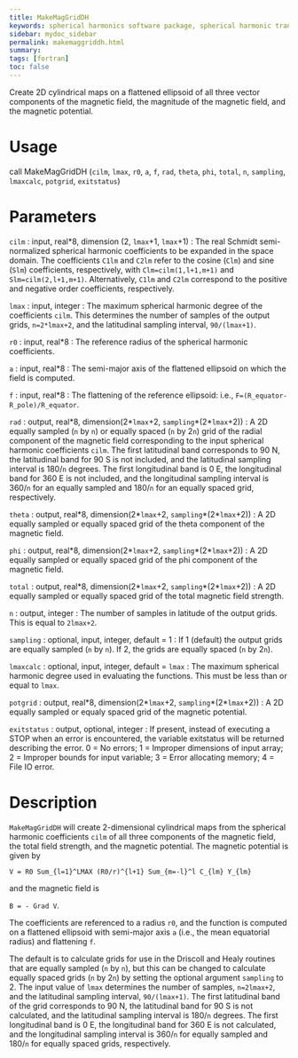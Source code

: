 ```yaml
---
title: MakeMagGridDH
keywords: spherical harmonics software package, spherical harmonic transform, legendre functions, multitaper spectral analysis, fortran, Python, gravity, magnetic field
sidebar: mydoc_sidebar
permalink: makemaggriddh.html
summary:
tags: [fortran]
toc: false
---
```


Create 2D cylindrical maps on a flattened ellipsoid of all three vector components of the magnetic field, the magnitude of the magnetic field, and the magnetic potential.

# Usage

call MakeMagGridDH (`cilm`, `lmax`, `r0`, `a`, `f`, `rad`, `theta`, `phi`, `total`, `n`, `sampling`, `lmaxcalc`, `potgrid`, `exitstatus`)

# Parameters

`cilm` : input, real\*8, dimension (2, `lmax`+1, `lmax`+1)
:   The real Schmidt semi-normalized spherical harmonic coefficients to be expanded in the space domain. The coefficients `C1lm` and `C2lm` refer to the cosine (`Clm`) and sine (`Slm`) coefficients, respectively, with `Clm=cilm(1,l+1,m+1)` and `Slm=cilm(2,l+1,m+1)`. Alternatively, `C1lm` and `C2lm` correspond to the positive and negative order coefficients, respectively.

`lmax` : input, integer
:   The maximum spherical harmonic degree of the coefficients `cilm`. This determines the number of samples of the output grids, `n=2*lmax+2`, and the latitudinal sampling interval, `90/(lmax+1)`.

`r0` : input, real\*8
:   The reference radius of the spherical harmonic coefficients.

`a` : input, real\*8 
:   The semi-major axis of the flattened ellipsoid on which the field is computed.

`f` : input, real\*8
:   The flattening of the reference ellipsoid: i.e., `F=(R_equator-R_pole)/R_equator`.

`rad` : output, real\*8, dimension(2\*`lmax`+2, `sampling`\*(2\*`lmax`+2))
:   A 2D equally sampled (`n` by `n`) or equally spaced (`n` by 2`n`) grid of the radial component of the magnetic field corresponding to the input spherical harmonic coefficients `cilm`. The first latitudinal band corresponds to 90 N, the latitudinal band for 90 S is not included, and the latitudinal sampling interval is 180/`n` degrees. The first longitudinal band is 0 E, the longitudinal band for 360 E is not included, and the longitudinal sampling interval is 360/`n` for an equally sampled and 180/`n` for an equally spaced grid, respectively.

`theta` : output, real\*8, dimension(2\*`lmax`+2, `sampling`\*(2\*`lmax`+2))
:   A 2D equally sampled or equally spaced grid of the theta component of the magnetic field.

`phi` : output, real\*8, dimension(2\*`lmax`+2, `sampling`\*(2\*`lmax`+2))
:   A 2D equally sampled or equally spaced grid of the phi component of the magnetic field. 

`total` : output, real\*8, dimension(2\*`lmax`+2, `sampling`\*(2\*`lmax`+2))
:   A 2D equally sampled or equally spaced grid of the total magnetic field strength. 

`n` : output, integer
:   The number of samples in latitude of the output grids. This is equal to `2lmax+2`.

`sampling` : optional, input, integer, default = 1
:   If 1 (default) the output grids are equally sampled (`n` by `n`). If 2, the grids are equally spaced (`n` by 2`n`).

`lmaxcalc` : optional, input, integer, default = `lmax`
:   The maximum spherical harmonic degree used in evaluating the functions. This must be less than or equal to `lmax`.

`potgrid` : output, real\*8, dimension(2\*`lmax`+2, `sampling`\*(2\*`lmax`+2))
:   A 2D equally sampled or equaly spaced grid of the magnetic potential.

`exitstatus` : output, optional, integer
:   If present, instead of executing a STOP when an error is encountered, the variable exitstatus will be returned describing the error. 0 = No errors; 1 = Improper dimensions of input array; 2 = Improper bounds for input variable; 3 = Error allocating memory; 4 = File IO error.

# Description

`MakeMagGridDH` will create 2-dimensional cylindrical maps from the spherical harmonic coefficients `cilm` of all three components of the magnetic field, the total field strength, and the magnetic potential. The magnetic potential is given by

`V = R0 Sum_{l=1}^LMAX (R0/r)^{l+1} Sum_{m=-l}^l C_{lm} Y_{lm}`

and the magnetic field is

`B = - Grad V`.

The coefficients are referenced to a radius `r0`, and the function is computed on a flattened ellipsoid with semi-major axis `a` (i.e., the mean equatorial radius) and flattening `f`.

The default is to calculate grids for use in the Driscoll and Healy routines that are equally sampled (`n` by `n`), but this can be changed to calculate equally spaced grids (`n` by 2`n`) by setting the optional argument `sampling` to 2. The input value of `lmax` determines the number of samples, `n=2lmax+2`, and the latitudinal sampling interval, `90/(lmax+1)`. The first latitudinal band of the grid corresponds to 90 N, the latitudinal band for 90 S is not calculated, and the latitudinal sampling interval is 180/`n` degrees. The first longitudinal band is 0 E, the longitudinal band for 360 E is not calculated, and the longitudinal sampling interval is 360/`n` for equally sampled and 180/`n` for equally spaced grids, respectively.
